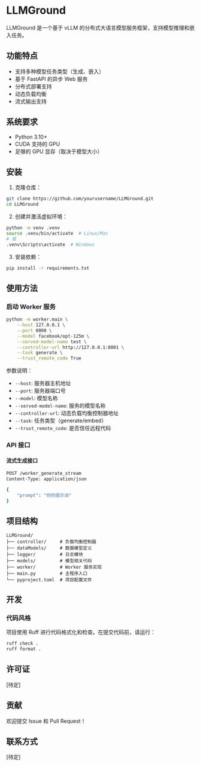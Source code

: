 # LLMGround

LLMGround 是一个基于 vLLM 的分布式大语言模型服务框架，支持模型推理和嵌入任务。

## 功能特点

- 支持多种模型任务类型（生成、嵌入）
- 基于 FastAPI 的异步 Web 服务
- 分布式部署支持
- 动态负载均衡
- 流式输出支持

## 系统要求

- Python 3.10+
- CUDA 支持的 GPU
- 足够的 GPU 显存（取决于模型大小）

## 安装

1. 克隆仓库：
```bash
git clone https://github.com/yourusername/LLMGround.git
cd LLMGround
```

2. 创建并激活虚拟环境：
```bash
python -m venv .venv
source .venv/bin/activate  # Linux/Mac
# 或
.venv\Scripts\activate  # Windows
```

3. 安装依赖：
```bash
pip install -r requirements.txt
```

## 使用方法

### 启动 Worker 服务

```bash
python -m worker.main \
    --host 127.0.0.1 \
    --port 8000 \
    --model facebook/opt-125m \
    --served-model-name test \
    --controller-url http://127.0.0.1:8001 \
    --task generate \
    --trust_remote_code True
```

参数说明：
- `--host`: 服务器主机地址
- `--port`: 服务器端口号
- `--model`: 模型名称
- `--served-model-name`: 服务的模型名称
- `--controller-url`: 动态负载均衡控制器地址
- `--task`: 任务类型（generate/embed）
- `--trust_remote_code`: 是否信任远程代码

### API 接口

#### 流式生成接口

```bash
POST /worker_generate_stream
Content-Type: application/json

{
    "prompt": "你的提示词"
}
```

## 项目结构

```
LLMGround/
├── controller/     # 负载均衡控制器
├── dataModels/     # 数据模型定义
├── logger/         # 日志模块
├── models/         # 模型相关代码
├── worker/         # Worker 服务实现
├── main.py         # 主程序入口
└── pyproject.toml  # 项目配置文件
```

## 开发

### 代码风格

项目使用 Ruff 进行代码格式化和检查。在提交代码前，请运行：

```bash
ruff check .
ruff format .
```

## 许可证

[待定]

## 贡献

欢迎提交 Issue 和 Pull Request！

## 联系方式

[待定]
